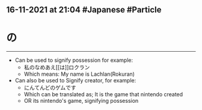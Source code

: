 16-11-2021 at 21:04
#Japanese #Particle 
---
# の
---

- Can be used to signify possession for example:
	- 私のなめあえ[[は]]ロクラン
	- Which means: My name is Lachlan(Rokuran) 
- Can also be used to Signify creator, for example:
	- にんてんどのゲムです
	- Which can be translated as; It is the  game that nintendo created 
	- OR its nintendo's game, signifying possession 